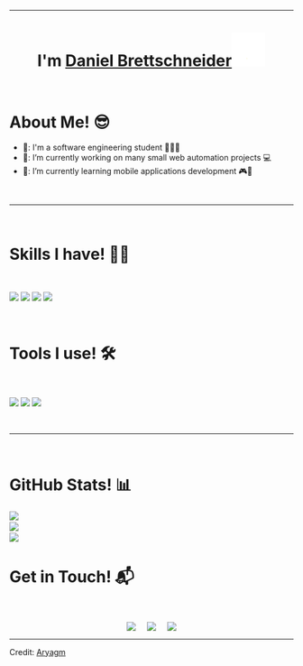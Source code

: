 
<hr>
<h1 align="center">I'm <a href="https://github.com/DanielBretts">Daniel Brettschneider<a><img src="https://github.com/Kathryn-Jie/Kathryn-Jie/blob/main/wave.gif" width="60px"/></h1>
<Br>
<h1>About Me! 😎</h1>

- 🏫: I'm a software engineering student 👨🏼‍🎓
- 🔭: I’m currently working on many small web automation projects 💻
- 🌱: I’m currently learning mobile applications development 🎮📱

  
<Br>
<hr>
<Br>
<h1>Skills I have! 🤸‍♂</h1>
<Br>


![](https://img.shields.io/badge/OOP-brightgreen?style=for-the-badge)  ![](https://img.shields.io/badge/Web%20Automation-blue?style=for-the-badge)  ![](https://img.shields.io/badge/React-lightblue?style=for-the-badge)  ![](https://img.shields.io/badge/MySQL-blue?style=for-the-badge)

  

<Br>
<h1>Tools I use! 🛠️</h1>
<Br>
 

![](https://img.shields.io/badge/JavaScript-FF6F00?style=for-the-badge&logoColor=yellow)  ![](https://img.shields.io/badge/Python-FFD43B?style=for-the-badge&logo=python&logoColor=darkgreen)  ![](https://img.shields.io/badge/Java-FF6F00?style=for-the-badge&logo=Java&logoColor=orange)
  
  
<Br>
<hr>
<Br>
<h1>GitHub Stats! 📊</h1>

![](https://github-readme-stats.vercel.app/api/top-langs/?username=DanielBretts&theme=darcula&hide_border=false&include_all_commits=true&count_private=true&layout=compact)<br/>
![](https://github-readme-stats.vercel.app/api?username=DanielBretts&theme=darcula&hide_border=false&include_all_commits=true&count_private=false)<br/>
[![](https://visitcount.itsvg.in/api?id=DanielBretts&label=Profile%20Views&color=12&icon=5&pretty=true)](https://visitcount.itsvg.in)

<h1>Get in Touch! 📬</h1>
<Br>
<p align="center">
<a href="https://www.linkedin.com/in/daniel-brettschneider-5831a0187/" target="blank"><img align="center" src="https://img.shields.io/badge/Daniel Brettschneider-0077B5?style=for-the-badge&logo=linkedin&logoColor=white" /></a> &nbsp;&nbsp;&nbsp;  <a href="mailto:daniel.1481997@gmail.com" target="blank"><img align="center" src="https://img.shields.io/badge/daniel.1481997@gmail.com-D14836?style=for-the-badge&logo=gmail&logoColor=white" /></a>    &nbsp;&nbsp;&nbsp;       <a href="https://www.github.com/DanielBretts" target="blank"><img align="center" src="https://img.shields.io/badge/DanielBretts-100000?style=for-the-badge&logo=github&logoColor=white" /></a>
</p>

------
  
Credit: [Aryagm](https://github.com/Aryagm)
